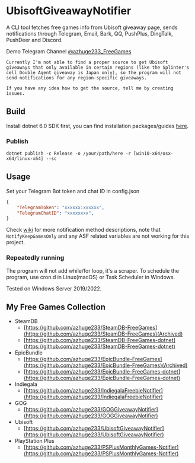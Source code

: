 # UbisoftGiveawayNotifier
A CLI tool fetches free games info from Ubisoft giveaway page, sends notifications through Telegram, Email, Bark, QQ, PushPlus, DingTalk, PushDeer and Discord.

Demo Telegram Channel [@azhuge233_FreeGames](https://t.me/azhuge233_FreeGames)

```
Currently I'm not able to find a proper source to get Ubisoft giveaways that only available in certain regions (like the Splinter's cell Double Agent giveaway is Japan only), so the program will not send notifications for any region-specific giveaways.

If you have any idea how to get the source, tell me by creating issues.
```

## Build

Install dotnet 6.0 SDK first, you can find installation packages/guides [here](https://dotnet.microsoft.com/download).

### Publish

```
dotnet publish -c Release -o /your/path/here -r [win10-x64/osx-x64/linux-x64] --sc
```

## Usage

Set your Telegram Bot token and chat ID in config.json

```json
{
	"TelegramToken": "xxxxxx:xxxxxx",
	"TelegramChatID": "xxxxxxxx",
}
```

Check [wiki](https://github.com/azhuge233/SteamDB-FreeGames-dotnet/wiki/Config-Description) for more notification method descriptions, note that `NotifyKeepGamesOnly` and any ASF related variables are not working for this project.

### Repeatedly running

The program will not add while/for loop, it's a scraper. To schedule the program, use cron.d in Linux(macOS) or Task Scheduler in Windows.

Tested on Windows Server 2019/2022.

## My Free Games Collection

- SteamDB
    - [https://github.com/azhuge233/SteamDB-FreeGames](https://github.com/azhuge233/SteamDB-FreeGames)(Archived)
    - [https://github.com/azhuge233/SteamDB-FreeGames-dotnet](https://github.com/azhuge233/SteamDB-FreeGames-dotnet)
- EpicBundle
    - [https://github.com/azhuge233/EpicBundle-FreeGames](https://github.com/azhuge233/EpicBundle-FreeGames)(Archived)
    - [https://github.com/azhuge233/EpicBundle-FreeGames-dotnet](https://github.com/azhuge233/EpicBundle-FreeGames-dotnet)
- Indiegala
    - [https://github.com/azhuge233/IndiegalaFreebieNotifier](https://github.com/azhuge233/IndiegalaFreebieNotifier)
- GOG
    - [https://github.com/azhuge233/GOGGiveawayNotifier](https://github.com/azhuge233/GOGGiveawayNotifier)
- Ubisoft
    - [https://github.com/azhuge233/UbisoftGiveawayNotifier](https://github.com/azhuge233/UbisoftGiveawayNotifier)
- PlayStation Plus
    - [https://github.com/azhuge233/PSPlusMonthlyGames-Notifier](https://github.com/azhuge233/PSPlusMonthlyGames-Notifier)
